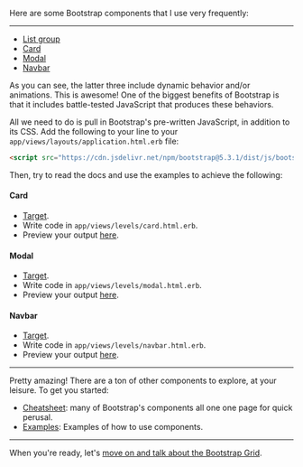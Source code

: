 Here are some Bootstrap components that I use very frequently:

---

- <a href="https://getbootstrap.com/docs/5.3/components/list-group/" target="_blank">List group</a>
- <a href="https://getbootstrap.com/docs/5.3/components/card/" target="_blank">Card</a>
- <a href="https://getbootstrap.com/docs/5.3/components/modal/" target="_blank">Modal</a>
- <a href="https://getbootstrap.com/docs/5.3/components/navbar/" target="_blank">Navbar</a>

As you can see, the latter three include dynamic behavior and/or animations. This is awesome! One of the biggest benefits of Bootstrap is that it includes battle-tested JavaScript that produces these behaviors.

All we need to do is pull in Bootstrap's pre-written JavaScript, in addition to its CSS. Add the following to your line to your `app/views/layouts/application.html.erb` file:

```html
<script src="https://cdn.jsdelivr.net/npm/bootstrap@5.3.1/dist/js/bootstrap.bundle.min.js"></script>
```

Then, try to read the docs and use the examples to achieve the following:

#### Card

- <a href="/targets/card" target="_blank">Target</a>.
- Write code in `app/views/levels/card.html.erb`.
- Preview your output <a href="/levels/card" target="_blank">here</a>.

#### Modal

- <a href="/targets/modal" target="_blank">Target</a>.
- Write code in `app/views/levels/modal.html.erb`.
- Preview your output <a href="/levels/modal" target="_blank">here</a>.

#### Navbar

- <a href="/targets/navbar" target="_blank">Target</a>.
- Write code in `app/views/levels/navbar.html.erb`.
- Preview your output <a href="/levels/navbar" target="_blank">here</a>.

---

Pretty amazing! There are a ton of other components to explore, at your leisure. To get you started:

- <a href="https://getbootstrap.com/docs/5.3/examples/cheatsheet/" target="_blank">Cheatsheet</a>: many of Bootstrap's components all one one page for quick perusal.
- <a href="https://getbootstrap.com/docs/5.3/examples/" target="_blank">Examples</a>: Examples of how to use components.

---

When you're ready, let's [move on and talk about the Bootstrap Grid](/instructions/grid).
